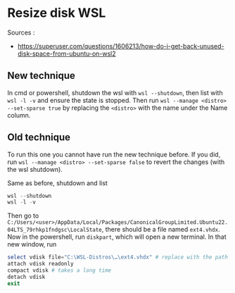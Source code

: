 # Resize disk WSL

Sources :

-   https://superuser.com/questions/1606213/how-do-i-get-back-unused-disk-space-from-ubuntu-on-wsl2

## New technique

In cmd or powershell, shutdown the wsl with `wsl --shutdown`, then list with `wsl -l -v` and ensure the state is stopped. Then run `wsl --manage <distro> --set-sparse true` by replacing the `<distro>` with the name under the Name column.

## Old technique

To run this one you cannot have run the new technique before. If you did, run `wsl --manage <distro> --set-sparse false` to revert the changes (with the wsl shutdown).

Same as before, shutdown and list

```powershell
wsl --shutdown
wsl -l -v
```

Then go to `C:/Users/<user>/AppData/Local/Packages/CanonicalGroupLimited.Ubuntu22.04LTS_79rhkp1fndgsc\LocalState`, there should be a file named `ext4.vhdx`. Now in the powershell, run `diskpart`, which will open a new terminal. In that new window, run

```powershell
select vdisk file="C:\WSL-Distros\…\ext4.vhdx" # replace with the path to the vhdx file
attach vdisk readonly
compact vdisk # takes a long time
detach vdisk
exit
```
